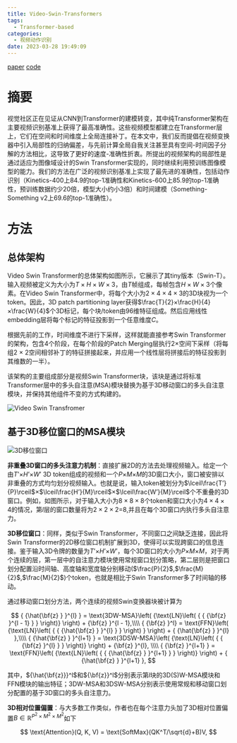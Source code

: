 ```yaml
---
title: Video-Swin-Transformers
tags:
  - Transformer-based
categories:
  - 视频动作识别
date: 2023-03-28 19:49:09
---
```


[paper](https://arxiv.org/abs/2106.13230)  [code](https://github.com/SwinTransformer/Video-Swin-Transformer)

# 摘要

视觉社区正在见证从CNN到Transformer的建模转变，其中纯Transformer架构在主要视频识别基准上获得了最高准确性。这些视频模型都建立在Transformer层上，它们在空间和时间维度上全局连接补丁。在本文中，我们反而提倡在视频变换器中引入局部性的归纳偏差，与先前计算全局自我关注甚至具有空间-时间因子分解的方法相比，这导致了更好的速度-准确性折衷。所提出的视频架构的局部性是通过适应为图像域设计的Swin Transformer实现的，同时继续利用预训练图像模型的能力。我们的方法在广泛的视频识别基准上实现了最先进的准确性，包括动作识别（Kinetics-400上84.9的top-1准确性和Kinetics-600上85.9的top-1准确性，预训练数据约少20倍，模型大小约小3倍）和时间建模（Something-Something v2上69.6的top-1准确性）。

<!--more-->

# 方法

## 总体架构

Video Swin Transformer的总体架构如图所示，它展示了其tiny版本（Swin-T）。输入视频被定义为大小为$T×H×W×3$，由$T$帧组成，每帧包含$H×W×3$个像素。在Video Swin Transformer中，将每个大小为$2\times 4 \times 4 \times 3$的3D块视为一个token。因此，3D patch partitioning layer获得$\frac{T}{2}×\frac{H}{4}×\frac{W}{4}$个3D标记，每个块/token由96维特征组成。然后应用线性embedding层将每个标记的特征投影到一个任意维度$C$。

根据先前的工作，时间维度不进行下采样，这样就能直接参考Swin Transformer的架构，包含4个阶段，在每个阶段的Patch Merging层执行$2\times$空间下采样（将每组2 $\times$ 2空间相邻补丁的特征拼接起来，并应用一个线性层将拼接后的特征投影到其维数的一半）。

该架构的主要组成部分是视频Swin Transformer块，该块是通过将标准Transformer层中的多头自注意(MSA)模块替换为基于3D移动窗口的多头自注意模块，并保持其他组件不变的方式构建的。

![Video Swin Transfromer](https://yic-123.oss-cn-guangzhou.aliyuncs.com//img/20230329134824.png)

## 基于3D移位窗口的MSA模块

![3D移位窗口](https://yic-123.oss-cn-guangzhou.aliyuncs.com//img/20230329145740.png)

**非重叠3D窗口的多头注意力机制**：直接扩展2D的方法去处理视频输入。给定一个由$T’$$\times$$H’$$\times$$W’$ 3D token组成的视频和一个$P$$\times$$M$$\times$$M$的3D窗口大小，窗口被安排以非重叠的方式均匀划分视频输入。也就是说，输入token被划分为$\lceil\frac{T’}{P}\rceil$$\times$$\lceil\frac{H’}{M}\rceil$$\times$$\lceil\frac{W’}{M}\rceil$个不重叠的3D窗口。例如，如图所示，对于输入大小为$8\times8\times8$个token和窗口大小为$4\times 4 \times 4$的情况，第$l$层的窗口数量将为$2\times 2 \times 2$=8,并且在每个3D窗口内执行多头自注意力。

**3D移位窗口**：同样，类似于Swin Transformer，不同窗口之间缺乏连接，因此将Swin Transformer的2D移位窗口机制扩展到3D，使得可以实现跨窗口的信息连接。鉴于输入3D令牌的数量为$T’$$\times$$H’$$\times$$W’$，每个3D窗口的大小为$P$$\times$$M$$\times$$M$，对于两个连续的层，第一层中的自注意力模块使用常规窗口划分策略，第二层则是把窗口划分配置沿时间轴、高度轴和宽度轴分别移动($\frac{P}{2}$,$\frac{M}{2}$,$\frac{M}{2}$)个token，也就是相比于Swin Transformer多了时间轴的移动。

通过移动窗口划分方法，两个连续的视频Swin变换器块被计算为

$$
    { {\hat{\bf{z} } }^{l} } = \text{3DW-MSA}\left( {\text{LN}\left( { { {\bf{z} }^{l - 1} } } \right)} \right) + {\bf{z} }^{l - 1},\\\\
    { {\bf{z} }^l} = \text{FFN}\left( {\text{LN}\left( { { {\hat{\bf{z} } }^{l} } } \right) } \right) + { {\hat{\bf{z} } }^{l} },\\\\
    { {\hat{\bf{z} } }^{l+1} } = \text{3DSW-MSA}\left( {\text{LN}\left( { { {\bf{z} }^{l} } } \right)} \right) + {\bf{z} }^{l}, \\\\
    { {\bf{z} }^{l+1} } = \text{FFN}\left( {\text{LN}\left( { { {\hat{\bf{z} } }^{l+1} } } \right)} \right) + { {\hat{\bf{z} } }^{l+1} }, 
$$

其中，${\hat{\bf{z}}}^l$和${\bf{z}}^l$分别表示第$l$块的3D(S)W-MSA模块和FFN模块的输出特征；$\text{3DW-MSA}$和$\text{3DSW-MSA}$分别表示使用常规和移动窗口划分配置的基于3D窗口的多头自注意力。

**3D相对位置偏置**：与大多数工作类似，作者也在每个注意力头加了3D相对位置偏置$B \in \mathbb{R}^{P^2 \times M^2 \times M^2}$如下

$$
    \text{Attention}(Q, K, V) = \text{SoftMax}(QK^T/\sqrt{d}+B)V,
$$

